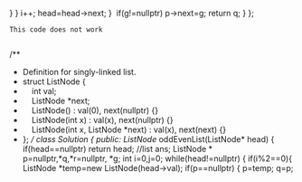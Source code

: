 }
}
i++;
head=head->next;
}
​
if(g!=nullptr)
p->next=g;
return q;
}
};
```
This code does not work
​
```
/**
* Definition for singly-linked list.
* struct ListNode {
*     int val;
*     ListNode *next;
*     ListNode() : val(0), next(nullptr) {}
*     ListNode(int x) : val(x), next(nullptr) {}
*     ListNode(int x, ListNode *next) : val(x), next(next) {}
* };
*/
class Solution {
public:
ListNode* oddEvenList(ListNode* head) {
if(head==nullptr)
return head;
//list<int> ans;
ListNode * p=nullptr,*q,*r=nullptr, *g;
int i=0,j=0;
while(head!=nullptr)
{
if(i%2==0){
ListNode *temp=new ListNode(head->val);
if(p==nullptr)
{
p=temp;
q=p;